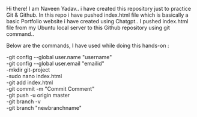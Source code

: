Hi there! I am Naveen Yadav..
i have created this repository just to practice Git & Github. 
In this repo i have pushed index.html file which is basically a basic Portfolio website i have created using Chatgpt..
I pushed index.html file from my Ubuntu local server to this Github repository using git command..

Below are the commands, I have used while doing this hands-on :

-git config --global user.name "username"</br>
-git config --global user.email "emailid"</br>
-mkdir git-project</br>
-sudo nano index.html</br>
-git add index.html</br>
-git commit -m "Commit Comment"</br>
-git push -u origin master</br>
-git branch -v</br>
-git branch "newbranchname"</br>
